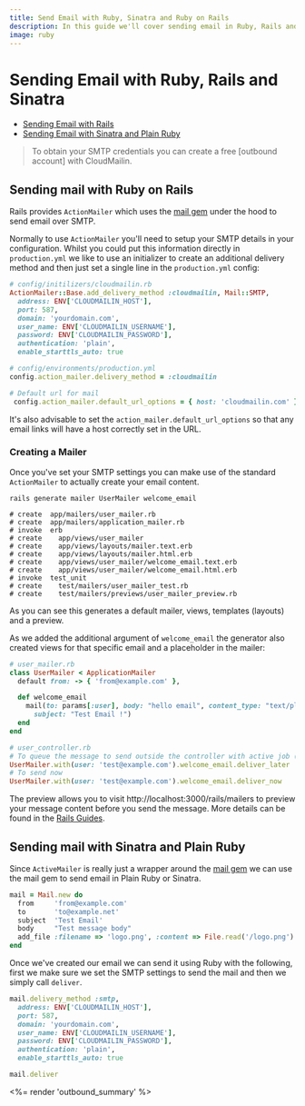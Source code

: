 ```yaml
---
title: Send Email with Ruby, Sinatra and Ruby on Rails
description: In this guide we'll cover sending email in Ruby, Rails and Sinatra over SMTP with CloudMailin.
image: ruby
---
```


# Sending Email with Ruby, Rails and Sinatra

* [Sending Email with Rails](#sending-mail-with-rails)
* [Sending Email with Sinatra and Plain Ruby](#sending-mail-with-sinatra-and-plain-ruby)

> To obtain your SMTP credentials you can create a free [outbound account] with CloudMailin.

## Sending mail with Ruby on Rails

Rails provides `ActionMailer` which uses the [mail gem] under the hood to send email over SMTP.

Normally to use `ActionMailer` you'll need to setup your SMTP details in your configuration.
Whilst you could put this information directly in `production.yml` we like to use an initializer to
create an additional delivery method and then just set a single line in the `production.yml` config:

```ruby
# config/initilizers/cloudmailin.rb
ActionMailer::Base.add_delivery_method :cloudmailin, Mail::SMTP,
  address: ENV['CLOUDMAILIN_HOST'],
  port: 587,
  domain: 'yourdomain.com',
  user_name: ENV['CLOUDMAILIN_USERNAME'],
  password: ENV['CLOUDMAILIN_PASSWORD'],
  authentication: 'plain',
  enable_starttls_auto: true

# config/environments/production.yml
config.action_mailer.delivery_method = :cloudmailin

# Default url for mail
 config.action_mailer.default_url_options = { host: 'cloudmailin.com' }
```

It's also advisable to set the `action_mailer.default_url_options` so that any email links will have a host
correctly set in the URL.

### Creating a Mailer

Once you've set your SMTP settings you can make use of the standard `ActionMailer` to actually
create your email content.

```shell
rails generate mailer UserMailer welcome_email

# create  app/mailers/user_mailer.rb
# create  app/mailers/application_mailer.rb
# invoke  erb
# create    app/views/user_mailer
# create    app/views/layouts/mailer.text.erb
# create    app/views/layouts/mailer.html.erb
# create    app/views/user_mailer/welcome_email.text.erb
# create    app/views/user_mailer/welcome_email.html.erb
# invoke  test_unit
# create    test/mailers/user_mailer_test.rb
# create    test/mailers/previews/user_mailer_preview.rb
```

As you can see this generates a default mailer, views, templates (layouts) and a preview.

As we added the additional argument of `welcome_email` the generator also created views for that
specific email and a placeholder in the mailer:

```ruby
# user_mailer.rb
class UserMailer < ApplicationMailer
  default from: -> { 'from@example.com' },

  def welcome_email
    mail(to: params[:user], body: "hello email", content_type: "text/plain",
      subject: "Test Email !")
  end
end

# user_controller.rb
# To queue the message to send outside the controller with active job (recommended)
UserMailer.with(user: 'test@example.com').welcome_email.deliver_later
# To send now
UserMailer.with(user: 'test@example.com').welcome_email.deliver_now

```

The preview allows you to visit http://localhost:3000/rails/mailers to preview your message
content before you send the message. More details can be found in the [Rails Guides].

## Sending mail with Sinatra and Plain Ruby

Since `ActiveMailer` is really just a wrapper around the [mail gem] we can use the mail gem to send
email in Plain Ruby or Sinatra.

```ruby
mail = Mail.new do
  from     'from@example.com'
  to       'to@example.net'
  subject  'Test Email'
  body     "Test message body"
  add_file :filename => 'logo.png', :content => File.read('/logo.png')
end

```
Once we've created our email we can send it using Ruby with the following, first we make sure we
set the SMTP settings to send the mail and then we simply call `deliver`.

```ruby
mail.delivery_method :smtp,
  address: ENV['CLOUDMAILIN_HOST'],
  port: 587,
  domain: 'yourdomain.com',
  user_name: ENV['CLOUDMAILIN_USERNAME'],
  password: ENV['CLOUDMAILIN_PASSWORD'],
  authentication: 'plain',
  enable_starttls_auto: true

mail.deliver
```

<%= render 'outbound_summary' %>

[Mail Gem]: https://github.com/mikel/mail
[Rails Guides]: https://guides.rubyonrails.org/action_mailer_basics.html
